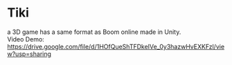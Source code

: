 # Tiki
a 3D game has a same format as Boom online made in Unity.
<br />Video Demo: https://drive.google.com/file/d/1HOfQueShTFDkeIVe_0y3hazwHvEXKFzl/view?usp=sharing
